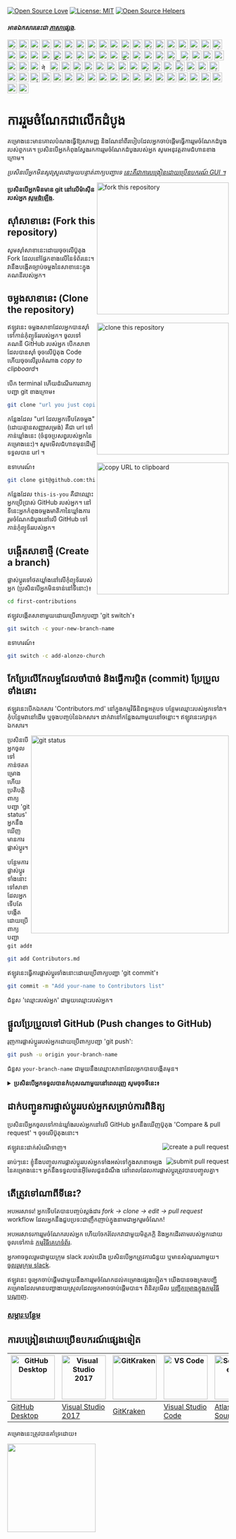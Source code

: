 [![Open Source Love](https://firstcontributions.github.io/open-source-badges/badges/open-source-v1/open-source.svg)](https://github.com/firstcontributions/open-source-badges)
[![License: MIT](https://img.shields.io/badge/License-MIT-green.svg)](https://opensource.org/licenses/MIT)
[![Open Source Helpers](https://www.codetriage.com/roshanjossey/first-contributions/badges/users.svg)](https://www.codetriage.com/roshanjossey/first-contributions)

#### _អានឯកសារនេះជា [ភាសាផ្សេង](translations/Translations.md)._

<kbd>[<img title="Shqip" alt="Shqip" src="https://cdn.statically.io/gh/hjnilsson/country-flags/master/svg/al.svg" width="22">](translations/README.al.md)</kbd>
<kbd>[<img title="Armenian" alt="Armenian" src="https://cdn.statically.io/gh/hjnilsson/country-flags/master/svg/am.svg" width="22">](translations/README.arm.md)</kbd>
<kbd>[<img title="Uzbek" alt="Uzbek language" src="https://cdn.statically.io/gh/hjnilsson/country-flags/master/svg/uz.svg" width="22">](translations/README.uz.md)</kbd>
<kbd>[<img title="Azərbaycan dili" alt="Azərbaycan dili" src="https://cdn.statically.io/flags/az.svg" width="22">](translations/README.aze.md)</kbd>
<kbd>[<img title="বাংলা" alt="বাংলা" src="https://cdn.statically.io/gh/hjnilsson/country-flags/master/svg/bd.svg" width="22">](translations/README.bn.md)</kbd>
<kbd>[<img title="Bulgarian" alt="Bulgarian" src="https://cdn.statically.io/gh/hjnilsson/country-flags/master/svg/bg.svg" width="22">](translations/README.bg.md)</kbd>
<kbd>[<img title="Português (Brasil)" alt="Português (Brasil)" src="https://cdn.statically.io/gh/hjnilsson/country-flags/master/svg/br.svg" width="22">](translations/README.pt_br.md)</kbd>
<kbd>[<img title="Català" alt="Català" src="https://firstcontributions.github.io/assets/Readme/catalan1.png" width="22">](translations/README.ca.md)</kbd>
<kbd>[<img title="中文 (Simplified)" alt="中文 (Simplified)" src="https://cdn.statically.io/gh/hjnilsson/country-flags/master/svg/cn.svg" width="22">](translations/README.zh-cn.md)</kbd>
<kbd>[<img title="Czech" alt="Czech" src="https://cdn.statically.io/gh/hjnilsson/country-flags/master/svg/cz.svg" width="22">](translations/README.cs.md)</kbd>
<kbd>[<img title="Deutsch" alt="Deutsch" src="https://cdn.statically.io/gh/hjnilsson/country-flags/master/svg/de.svg" width="22">](translations/README.de.md)</kbd>
<kbd>[<img title="Dansk" alt="Dansk" src="https://cdn.statically.io/gh/hjnilsson/country-flags/master/svg/dk.svg" width="22">](translations/README.da.md)</kbd>
<kbd>[<img title="العربية" alt="العربية" src="https://cdn.statically.io/gh/hjnilsson/country-flags/master/svg/eg.svg" width="22">](translations/README.eg.md)</kbd>
<kbd>[<img title="Dezéiriya" alt="Dezéiriya" src="https://cdn.statically.io/gh/hjnilsson/country-flags/master/svg/dz.svg" width="22">](translations/README.dz.md)</kbd>
<kbd>[<img title="Española" alt="Española" src="https://cdn.statically.io/gh/hjnilsson/country-flags/master/svg/es.svg" width="22">](translations/README.es.md)</kbd>
<kbd>[<img title="Française" alt="Française" src="https://cdn.statically.io/gh/hjnilsson/country-flags/master/svg/fr.svg" width="22">](translations/README.fr.md)</kbd>
<kbd>[<img title="Gaeilge" alt="Gaeilge" src="https://cdn.statically.io/gh/hjnilsson/country-flags/master/svg/ie.svg" width="22">](translations/README.ga.md)</kbd>
<kbd>[<img title="Galego" alt="Galego" src="https://upload.wikimedia.org/wikipedia/commons/thumb/6/64/Flag_of_Galicia.svg/1200px-Flag_of_Galicia.svg.png" width="22">](translations/README.gl.md)</kbd>
<kbd>[<img title="Ελληνικά" alt="Ελληνικά" src="https://cdn.statically.io/gh/hjnilsson/country-flags/master/svg/gr.svg" width="22">](translations/README.gr.md)</kbd>
<kbd>[<img title="ქართული" alt="ქართული" src="https://cdn.statically.io/gh/hjnilsson/country-flags/master/svg/ge.svg" width="22">](translations/README.ge.md)</kbd>
<kbd>[<img title="Magyar" alt="Magyar" src="https://cdn.statically.io/gh/hjnilsson/country-flags/master/svg/hu.svg" width="22">](translations/README.hu.md)</kbd>
<kbd>[<img title="Bahasa Indonesia" alt="Bahasa Indonesia" src="https://cdn.statically.io/gh/hjnilsson/country-flags/master/svg/id.svg" width="22">](translations/README.id.md)</kbd>
<kbd>[<img title="עִברִית" alt="עִברִית" src="https://cdn.statically.io/gh/hjnilsson/country-flags/master/svg/il.svg" width="22">](translations/README.hb.md)</kbd>
<kbd>[<img title="हिंदी/ગુજરાતી/मराठी/മലയാളം/ಕನ್ನಡ/తెలుగు/छत्तीसगढ़ी/বাংলা/தமிழ்" alt="हिंदी/ગુજરાતી/मराठी/മലയാളം/ಕನ್ನಡ/తెలుగు/छत्तीसगढ़ी/বাংলা/தமிழ்" src="https://cdn.statically.io/gh/hjnilsson/country-flags/master/svg/in.svg" width="22">](translations/Translations.md)</kbd>
<kbd>[<img title="தமிழ்" alt="தமிழ்" src="https://cdn.statically.io/gh/hjnilsson/country-flags/master/svg/lk.svg" width="22">](translations/README.ta.md)</kbd>
<kbd>[<img title="فارسی" alt="فارسی" src="https://cdn.statically.io/gh/hjnilsson/country-flags/master/svg/ir.svg" width="22">](translations/README.fa.md)</kbd>
<kbd>[<img title="پښتو" alt="پښتو" src="https://cdn.statically.io/gh/hjnilsson/country-flags/master/svg/af.svg" width="22">](translations/README.pus.md)</kbd>
<kbd>[<img title="Italiano" alt="Italiano" src="https://cdn.statically.io/gh/hjnilsson/country-flags/master/svg/it.svg" width="22">](translations/README.it.md)</kbd>
<kbd>[<img title="日本語" alt="日本語" src="https://cdn.statically.io/gh/hjnilsson/country-flags/master/svg/jp.svg" width="22">](translations/README.ja.md)</kbd>
<kbd>[<img title="සිංහල" alt="සිංහල" src="https://cdn.statically.io/gh/hjnilsson/country-flags/master/svg/lk.svg" width="22">](translations/README.si.md)</kbd>
<kbd>[<img title="Kiswahili (Kenya)" alt="Kiswahili (Kenya)" src="https://cdn.statically.io/gh/hjnilsson/country-flags/master/svg/ke.svg" width="22">](translations/README.kws.md)</kbd>
<kbd>[<img title="한국어" alt="한국어" src="https://cdn.statically.io/gh/hjnilsson/country-flags/master/svg/kr.svg" width="22">](translations/README.ko.md)</kbd>
<kbd>[<img title="Lietuvių kalba" alt="Lietuvių kalba" src="https://cdn.statically.io/gh/hjnilsson/country-flags/master/svg/lt.svg" width="22">](translations/README.lt.md)</kbd>
<kbd>[<img title="Limba Română" alt="Limba Română" src="https://cdn.statically.io/gh/hjnilsson/country-flags/master/svg/md.svg" width="22"> <img title="Limba Română" alt="Limba Română" src="https://cdn.statically.io/gh/hjnilsson/country-flags/master/svg/ro.svg" width="22">](translations/README.ro.md)</kbd>
<kbd>[<img title="မြန်မာ" alt="မြန်မာ" src="https://cdn.statically.io/gh/hjnilsson/country-flags/master/svg/mm.svg" width="22">](translations/README.mm_unicode.md)</kbd>
<kbd>[<img title="Македонски" alt="Македонски" src="https://cdn.statically.io/gh/hjnilsson/country-flags/master/svg/mk.svg" width="22">](translations/README.mk.md)</kbd>
<kbd>[<img title="Español de México" alt="Español de México" src="https://cdn.statically.io/gh/hjnilsson/country-flags/master/svg/mx.svg" width="22">](translations/README.mx.md)</kbd>
<kbd>[<img title="Bahasa Melayu / بهاس ملايو‎ / Malay" alt="Bahasa Melayu / بهاس ملايو‎ / Malay" src="https://cdn.statically.io/gh/hjnilsson/country-flags/master/svg/my.svg" width="22">](translations/README.my.md)</kbd>
<kbd>[<img title="Dutch" alt="Dutch" src="https://cdn.statically.io/gh/hjnilsson/country-flags/master/svg/nl.svg" width="22">](translations/README.nl.md)</kbd>
<kbd>[<img title="Norsk" alt="Norsk" src="https://cdn.statically.io/gh/hjnilsson/country-flags/master/svg/no.svg" width="22">](translations/README.no.md)</kbd>
<kbd>[<img title="नेपाली" alt="नेपाली" src="https://cdn.statically.io/gh/hjnilsson/country-flags/master/svg/np.svg" width="15">](translations/README.np.md)</kbd>
<kbd>[<img title="Wikang Filipino" alt="Wikang Filipino" src="https://cdn.statically.io/gh/hjnilsson/country-flags/master/svg/ph.svg" width="22">](translations/README.tl.md)</kbd>
<kbd>[<img title="English (Pirate)" alt="English (Pirate)" src="https://firstcontributions.github.io/assets/Readme/pirate.png" width="22">](translations/README.en-pirate.md)</kbd>
<kbd>[<img title="اُاردو" alt="اردو" src="https://cdn.statically.io/gh/hjnilsson/country-flags/master/svg/pk.svg" width="22">](translations/README.ur.md)</kbd>
<kbd>[<img title="Polski" alt="Polski" src="https://cdn.statically.io/gh/hjnilsson/country-flags/master/svg/pl.svg" width="22">](translations/README.pl.md)</kbd>
<kbd>[<img title="Português (Portugal)" alt="Português (Portugal)" src="https://cdn.statically.io/gh/hjnilsson/country-flags/master/svg/pt.svg" width="22">](translations/README.pt-pt.md)</kbd>
<kbd>[<img title="Русский язык" alt="Русский язык" src="https://cdn.statically.io/gh/hjnilsson/country-flags/master/svg/ru.svg" width="22">](translations/README.ru.md)</kbd>
<kbd>[<img title="عربى" alt="عربى" src="https://cdn.statically.io/gh/hjnilsson/country-flags/master/svg/sa.svg" width="22">](translations/README.ar.md)</kbd>
<kbd>[<img title="Svenska" alt="Svenska" src="https://cdn.statically.io/gh/hjnilsson/country-flags/master/svg/se.svg" width="22">](translations/README.se.md)</kbd>
<kbd>[<img title="Slovenčina" alt="Slovenčina" src="https://cdn.statically.io/gh/hjnilsson/country-flags/master/svg/sk.svg" width="22">](translations/README.slk.md)</kbd>
<kbd>[<img title="Slovenščina" alt="Slovenščina" src="https://cdn.statically.io/gh/hjnilsson/country-flags/master/svg/si.svg" width="22">](translations/README.sl.md)</kbd>
<kbd>[<img title="ภาษาไทย" alt="ภาษาไทย" src="https://cdn.statically.io/gh/hjnilsson/country-flags/master/svg/th.svg" width="22">](translations/README.th.md)</kbd>
<kbd>[<img title="Türkçe" alt="Türkçe" src="https://cdn.statically.io/gh/hjnilsson/country-flags/master/svg/tr.svg" width="22">](translations/README.tr.md)</kbd>
<kbd>[<img title="中文(Traditional)" alt="中文(Traditional)" src="https://cdn.statically.io/gh/hjnilsson/country-flags/master/svg/tw.svg" width="22">](translations/README.zh-tw.md)</kbd>
<kbd>[<img title="Українська" alt="Українська" src="https://cdn.statically.io/gh/hjnilsson/country-flags/master/svg/ua.svg" width="22">](translations/README.ua.md)</kbd>
<kbd>[<img title="Tiếng Việt" alt="Tiếng Việt" src="https://cdn.statically.io/gh/hjnilsson/country-flags/master/svg/vn.svg" width="22">](translations/README.vn.md)</kbd>
<kbd>[<img title="Tanzania" alt="Swahili language" src="https://cdn.statically.io/gh/hjnilsson/country-flags/master/svg/tz.svg" width="22">](translations/README.sw.md)</kbd>
<kbd>[<img title="Zulu (South Africa)" alt="Zulu (South Africa)" src="https://cdn.statically.io/gh/hjnilsson/country-flags/master/svg/za.svg" width="22">](translations/README.zul.md)</kbd>
<kbd>[<img title="Afrikaans (South Africa)" alt="Afrikaans (South Africa)" src="https://cdn.statically.io/gh/hjnilsson/country-flags/master/svg/za.svg" width="22">](translations/README.afk.md)</kbd>
<kbd>[<img title="Igbo (Nigeria)" alt="Igbo (Nigeria)" src="https://cdn.statically.io/gh/hjnilsson/country-flags/master/svg/ng.svg" width="22">](translations/README.igb.md)</kbd>
<kbd>[<img title="Yoruba (Nigeria)" alt="Yoruba (Nigeria)" src="https://cdn.statically.io/gh/hjnilsson/country-flags/master/svg/ng.svg" width="22">](translations/README.yor.md)</kbd>
<kbd>[<img title="Hausa (Nigeria)" alt="Hausa (Nigeria)" src="https://cdn.statically.io/gh/hjnilsson/country-flags/master/svg/ng.svg" width="22">](translations/README.hau.md)</kbd>
<kbd>[<img title="Latvia" alt="Latvia" src="https://cdn.statically.io/gh/hjnilsson/country-flags/master/svg/lv.svg" width="22">](translations/README.lv.md)</kbd>
<kbd>[<img title="Suomeksi" alt="Suomeksi" src="https://cdn.statically.io/gh/hjnilsson/country-flags/master/svg/fi.svg" width="22">](translations/README.fi.md)</kbd>
<kbd>[<img title="Беларуская мова" alt="Беларуская мова" src="https://cdn.statically.io/gh/hjnilsson/country-flags/master/svg/by.svg" width="22">](translations/README.by.md)</kbd>
<kbd>[<img title="Српски" alt="Српски" src="https://cdn.statically.io/gh/hjnilsson/country-flags/master/svg/rs.svg" width="22">](translations/README.sr.md)</kbd>
<kbd>[<img title="Қазақша" alt="Қазақша" src="https://cdn.statically.io/gh/hjnilsson/country-flags/master/svg/kz.svg" width="22">](translations/README.kz.md)</kbd>
<kbd>[<img title="Bosanski" alt="Bosanski" src="https://cdn.statically.io/gh/hjnilsson/country-flags/master/svg/ba.svg" width="22">](translations/README.bih.md)</kbd>
<kbd>[<img title="Bosanski" alt="Bosanski" src="https://cdn.statically.io/gh/hjnilsson/country-flags/master/svg/et.svg" width="22">](translations/README.bih.md)</kbd>
<kbd>[<img title="Hrvatski" alt="Hrvatski" src="https://cdn.statically.io/gh/hjnilsson/country-flags/master/svg/hr.svg" width="22">](translations/README.hr.md)</kbd>
<kbd>[<img title="پښتو" alt="پښتو" src="https://cdn.statically.io/gh/hjnilsson/country-flags/master/svg/af.svg" width="22">](translations/README.ps.md)</kbd>
<kbd>[<img title="Af-soomaali" alt="Somalia" src="https://cdn.statically.io/gh/hjnilsson/country-flags/master/svg/so.svg" width="22">](translations/README.so.md)</kbd>
<kbd>[<img title="Español de Ecuador" alt="Ecuador" src="https://cdn.statically.io/gh/hjnilsson/country-flags/master/svg/ec.svg" width="22">](translations/README.ec.md)</kbd>
<kbd>[<img title="Turkmen" alt="Turkmen language" src="https://cdn.statically.io/gh/hjnilsson/country-flags/master/svg/tm.svg" width="22">](translations/README.tm.md)</kbd>
<kbd>[<img title="Ewe (TOGO)" alt="Ewe (TOGO)" src="https://cdn.statically.io/gh/hjnilsson/country-flags/master/svg/tg.svg" width="22">](translations/README.ewe.md)</kbd>
<kbd>[<img title="አማርኛ" alt="አማርኛ" src="https://cdn.statically.io/gh/hjnilsson/country-flags/master/svg/et.svg" width="22">](translations/README.et.md)</kbd>
<kbd>[<img title="ភាសាខ្មែរ" alt="ភាសាខ្មែរ" src="https://cdn.statically.io/gh/hjnilsson/country-flags/master/svg/kh.svg" width="22">](translations/README.kh.md)</kbd>

# ការរួមចំណែកជាលើកដំបូង

គម្រោងនេះមានគោលបំណងធ្វើឱ្យសាមញ្ញ និងណែនាំពីរបៀបដែលអ្នកចាប់ផ្តើមធ្វើការរួមចំណែកដំបូងរបស់ពួកគេ។ ប្រសិនបើអ្នកកំពុងស្វែងរកការរួមចំណែកដំបូងរបស់អ្នក សូមអនុវត្តតាមជំហានខាងក្រោម។

_ប្រសិនបើអ្នកមិនសូវស្រួលជាមួយបន្ទាត់ពាក្យបញ្ជាទេ [នេះគឺជាការបង្រៀនដោយប្រើឧបករណ៍ GUI ។](#tutorials-using-other-tools)_

<img align="right" width="300" src="https://firstcontributions.github.io/assets/Readme/fork.png" alt="fork this repository" />

#### ប្រសិនបើអ្នកមិនមាន git នៅលើម៉ាស៊ីនរបស់អ្នក [សូមដំឡើង](https://docs.github.com/en/get-started/quickstart/set-up-git).

## ស៊ាំសាខានេះ (Fork this repository)

សូមស៊ាំសាខានេះដោយចុចលើប៊ូតុង Fork ដែលនៅផ្នែកខាងលើនៃទំព័រនេះ។ 
វានឹងបង្កើតច្បាប់ចម្លងនៃសាខានេះក្នុងគណនីរបស់អ្នក។

## ចម្លងសាខានេះ (Clone the repository)

<img align="right" width="300" src="https://firstcontributions.github.io/assets/Readme/clone.png" alt="clone this repository" />

ឥឡូវនេះ ចម្លងសាខាដែលអ្នកបានស៊ាំទៅកាន់កុំព្យូទ័ររបស់អ្នក។ ចូលទៅគណនី GitHub របស់អ្នក បើកសាខាដែលបានស៊ាំ ចុចលើប៊ូតុង Code ហើយចុចលើរូបតំណាង​​ _copy to clipboard_។

បើក terminal ហើយដំណើរការពាក្យបញ្ជា git ខាងក្រោម៖

```bash
git clone "url you just copied"
```

កន្លែងដែល "url ដែលអ្នកទើបតែចម្លង" (ដោយគ្មានសញ្ញាសម្រង់) គឺជា url ទៅកាន់ឃ្លាំងនេះ (ចំនុចប្រសព្វរបស់អ្នកនៃគម្រោងនេះ)។ សូមមើលជំហានមុនដើម្បីទទួលបាន url ។

<img align="right" width="300" src="https://firstcontributions.github.io/assets/Readme/copy-to-clipboard.png" alt="copy URL to clipboard" />

ឧទាហរណ៍៖

```bash
git clone git@github.com:this-is-you/first-contributions.git
```

កន្លែងដែល `this-is-you` គឺជាឈ្មោះអ្នកប្រើប្រាស់ GitHub របស់អ្នក។ នៅទីនេះអ្នកកំពុងចម្លងមាតិកានៃឃ្លាំងការរួមចំណែកដំបូងនៅលើ GitHub ទៅកាន់កុំព្យូទ័ររបស់អ្នក។

## បង្កើតសាខាថ្មី (Create a branch)

ផ្លាស់ប្តូរទៅថតឃ្លាំងនៅលើកុំព្យូទ័ររបស់អ្នក (ប្រសិនបើអ្នកមិនទាន់នៅទីនោះ)៖

```bash
cd first-contributions
```

ឥឡូវបង្កើតសាខាមួយដោយប្រើពាក្យបញ្ជា 'git switch'៖

```bash
git switch -c your-new-branch-name
```

ឧទាហរណ៍៖

```bash
git switch -c add-alonzo-church
```

## កែប្រែលើកែលម្អដែលចាំបាច់ និងធ្វើការប្តិត (commit) ប្រែប្រួលទាំងនោះ

ឥឡូវនេះបើកឯកសារ 'Contributors.md' នៅក្នុងកម្មវិធីនិពន្ធអត្ថបទ បន្ថែមឈ្មោះរបស់អ្នកទៅវា។ កុំបន្ថែមវានៅដើម ឬចុងបញ្ចប់នៃឯកសារ។ ដាក់វានៅកន្លែងណាមួយនៅចន្លោះ។ ឥឡូវនេះរក្សាទុកឯកសារ។

<img align="right" width="450" src="https://firstcontributions.github.io/assets/Readme/git-status.png" alt="git status" />

ប្រសិនបើអ្នកចូលទៅកាន់ថតគម្រោង ហើយប្រតិបត្តិពាក្យបញ្ជា 'git status' អ្នកនឹងឃើញមានការផ្លាស់ប្តូរ។

បន្ថែមការផ្លាស់ប្តូរទាំងនោះទៅសាខាដែលអ្នកទើបតែបង្កើតដោយប្រើពាក្យបញ្ជា `git add`៖

```bash
git add Contributors.md
```

ឥឡូវនេះធ្វើការផ្លាស់ប្តូរទាំងនោះដោយប្រើពាក្យបញ្ជា 'git commit'៖

```bash
git commit -m "Add your-name to Contributors list"
```

ជំនួស 'ឈ្មោះរបស់អ្នក' ជាមួយឈ្មោះរបស់អ្នក។

## ផ្តួលប្រែប្រួលទៅ GitHub (Push changes to GitHub)

រុញការផ្លាស់ប្តូររបស់អ្នកដោយប្រើពាក្យបញ្ជា 'git push':

```bash
git push -u origin your-branch-name
```

ជំនួស `your-branch-name` ជាមួយនឹងឈ្មោះសាខាដែលអ្នកបានបង្កើតមុន។

<details>
<summary> <strong>ប្រសិនបើអ្នកទទួលបានកំហុសណាមួយនៅពេលរុញ សូមចុចទីនេះ៖</strong> </summary>

- ### កំហុសនៅក្នុងការ Authentication (Authentication Error)
     <pre>remote: ការគាំទ្រសម្រាប់ការបញ្ចូលពាក្យសម្ងាត់ត្រូវបានដកហូតនៅថ្ងៃទី 13 ខែសីហា ឆ្នាំ 2021។ សូមប្រើ **Personal Access Token** ជំនួស។
  remote: សូមមើល https://github.blog/2020-12-15-token-authentication-requirements-for-git-operations/ សម្រាប់ព័ត៌មានបន្ថែម។
  fatal: ការ Authenticate បរាជ័យសម្រាប់ 'https://github.com/<your-username>/first-contributions.git/'</pre>
  សូមចូលទៅកាន់ [GitHub's tutorial](https://docs.github.com/en/authentication/connecting-to-github-with-ssh/adding-a-new-ssh-key-to-your-github-account) ដើម្បីបង្កើត និងកំណត់រចនាសម្ព័ន្ធ SSH Key ទៅក្នុងគណនី GitHub របស់អ្នក។
</details>

## ដាក់បញ្ជូនការផ្លាស់ប្តូររបស់អ្នកសម្រាប់ការពិនិត្យ

ប្រសិនបើអ្នកចូលទៅកាន់ឃ្លាំងរបស់អ្នកនៅលើ GitHub អ្នកនឹងឃើញប៊ូតុង 'Compare & pull request' ។ ចុចលើប៊ូតុងនោះ។

<img style="float: right;" src="https://firstcontributions.github.io/assets/Readme/compare-and-pull.png" alt="create a pull request" />

ឥឡូវនេះដាក់សំណើទាញ។

<img style="float: right;" src="https://firstcontributions.github.io/assets/Readme/submit-pull-request.png" alt="submit pull request" />

ឆាប់ៗនេះ ខ្ញុំនឹងបញ្ចូលការផ្លាស់ប្តូររបស់អ្នកទាំងអស់ទៅក្នុងសាខាចម្បងនៃគម្រោងនេះ។ អ្នកនឹងទទួលបានអ៊ីមែលជូនដំណឹង នៅពេលដែលការផ្លាស់ប្តូរត្រូវបានបញ្ចូលគ្នា។

## តើត្រូវទៅណាពីទីនេះ?

អបអរសាទរ! អ្នកទើបតែបានបញ្ចប់ស្តង់ដារ _fork -> clone -> edit -> pull request_ workflow ដែលអ្នកនឹងជួបប្រទះជាញឹកញាប់ក្នុងនាមជាអ្នករួមចំណែក!

អបអរសាទរការរួមចំណែករបស់អ្នក ហើយចែករំលែកវាជាមួយមិត្តភក្តិ និងអ្នកដើរតាមរបស់អ្នកដោយចូលទៅកាន់ [កម្មវិធីគេហទំព័រ](https://firstcontributions.github.io/#social-share).

អ្នកអាចចូលរួមជាមួយក្រុម slack របស់យើង ប្រសិនបើអ្នកត្រូវការជំនួយ ឬមានសំណួរណាមួយ។ [ចូលរួមក្រុម slack](https://firstcontributors.slack.com/join/shared_invite/zt-29qhyr9lt-Bi7WLbgGIFqV7aCEG_grvg#/shared-invite/email).

ឥឡូវនេះ ចូរអ្នកចាប់ផ្តើមជាមួយនឹងការរួមចំណែកដល់គម្រោងផ្សេងទៀត។ យើងបានចងក្រងបញ្ជីគម្រោងដែលមានបញ្ហាងាយស្រួលដែលអ្នកអាចចាប់ផ្តើមបាន។ ពិនិត្យមើល [បញ្ជីគម្រោងក្នុងកម្មវិធីបណ្ដាញ](https://firstcontributions.github.io/#project-list).

### [សម្ភារៈបន្ថែម](additional-material/git_workflow_scenarios/additional-material.md)

## ការបង្រៀនដោយប្រើឧបករណ៍ផ្សេងទៀត

| <a href="gui-tool-tutorials/github-desktop-tutorial.md"><img alt="GitHub Desktop" src="https://desktop.github.com/images/desktop-icon.svg" width="100"></a> | <a href="gui-tool-tutorials/github-windows-vs2017-tutorial.md"><img alt="Visual Studio 2017" src="https://upload.wikimedia.org/wikipedia/commons/c/cd/Visual_Studio_2017_Logo.svg" width="100"></a> | <a href="gui-tool-tutorials/gitkraken-tutorial.md"><img alt="GitKraken" src="https://firstcontributions.github.io/assets/gui-tool-tutorials/gitkraken-tutorial/gk-icon.png" width="100"></a> | <a href="gui-tool-tutorials/github-windows-vs-code-tutorial.md"><img alt="VS Code" src="https://upload.wikimedia.org/wikipedia/commons/2/2d/Visual_Studio_Code_1.18_icon.svg" width=100></a> | <a href="gui-tool-tutorials/sourcetree-macos-tutorial.md"><img alt="Sourcetree App" src="https://wac-cdn.atlassian.com/dam/jcr:81b15cde-be2e-4f4a-8af7-9436f4a1b431/Sourcetree-icon-blue.svg" width=100></a> | <a href="gui-tool-tutorials/github-windows-intellij-tutorial.md"><img alt="IntelliJ IDEA" src="https://upload.wikimedia.org/wikipedia/commons/thumb/9/9c/IntelliJ_IDEA_Icon.svg/512px-IntelliJ_IDEA_Icon.svg.png" width=100></a> |
| ----------------------------------------------------------------------------------------------------------------------------------------------------------- | --------------------------------------------------------------------------------------------------------------------------------------------------------------------------------------------------- | -------------------------------------------------------------------------------------------------------------------------------------------------------------------------------------------- | -------------------------------------------------------------------------------------------------------------------------------------------------------------------------------------------- | ------------------------------------------------------------------------------------------------------------------------------------------------------------------------------------------------------------ | -------------------------------------------------------------------------------------------------------------------------------------------------------------------------------------------------------------------------------- |
| [GitHub Desktop](gui-tool-tutorials/github-desktop-tutorial.md)                                                                                             | [Visual Studio 2017](gui-tool-tutorials/github-windows-vs2017-tutorial.md)                                                                                                                          | [GitKraken](gui-tool-tutorials/gitkraken-tutorial.md)                                                                                                                                        | [Visual Studio Code](gui-tool-tutorials/github-windows-vs-code-tutorial.md)                                                                                                                  | [Atlassian Sourcetree](gui-tool-tutorials/sourcetree-macos-tutorial.md)                                                                                                                                      | [IntelliJ IDEA](gui-tool-tutorials/github-windows-intellij-tutorial.md)                                                                                                                                                          |

<p>គម្រោងនេះត្រូវបានគាំទ្រដោយ៖</p>
<p>
  <a href="https://www.digitalocean.com/">
    <img src="https://opensource.nyc3.cdn.digitaloceanspaces.com/attribution/assets/SVG/DO_Logo_horizontal_blue.svg" width="201px">
  </a>
</p>
